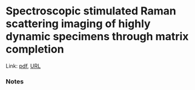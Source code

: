 
# Spectroscopic stimulated Raman scattering imaging of highly dynamic specimens through matrix completion

Link: [pdf](zotero://select/items/@Lin2017Spectroscopic), [URL](https://www.nature.com/articles/lsa2017179)

### Notes